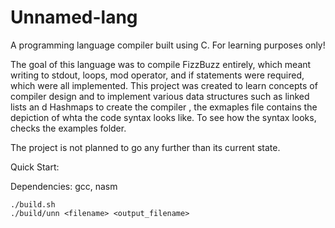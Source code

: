 # Unnamed-lang
A programming language compiler built using C. For learning purposes only!

The goal of this language was to compile FizzBuzz entirely, which meant writing to stdout, loops, mod operator, and if statements were required, which were all implemented.
This project was created to learn concepts of compiler design and to implement various data structures such as linked lists an d Hashmaps to create the compiler , the exmaples file contains the depiction of whta the code syntax looks like.
To see how the syntax looks, checks the examples folder.

The project is not planned to go any further than its current state.



Quick Start:

Dependencies: gcc, nasm

```
./build.sh
./build/unn <filename> <output_filename>
```
